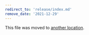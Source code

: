 ```yaml
---
redirect_to: 'release/index.md'
remove_date: '2021-12-29'
---
```


This file was moved to [another location](release/index.md).

<!-- This redirect file can be deleted after <2021-12-29>. -->
<!-- Before deletion, see: https://docs.gitlab.com/ee/development/documentation/#move-or-rename-a-page -->
